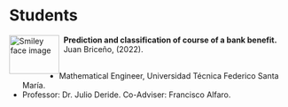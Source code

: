 # Students

<p>
<img src="https://cdn-icons-png.flaticon.com/512/4645/4645229.png" alt="Smiley face image"
style="float:left; width:90px; height:70px;">
<span style="vertical-align:bottom">
&nbsp <strong>Prediction and classification of course of a bank benefit.</strong> <br>
&nbsp Juan Briceño, (2022). <br>
</span> <br>
</p>

* Mathematical Engineer, Universidad Técnica Federico Santa María.
* Professor: Dr. Julio Deride. Co-Adviser: Francisco Alfaro. 
